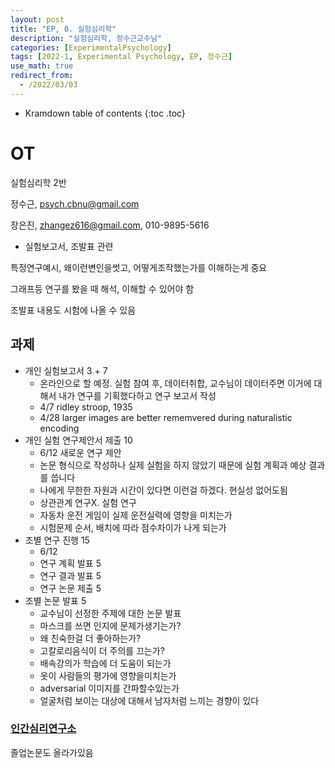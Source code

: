 ```yaml
---
layout: post
title: "EP, 0. 실험심리학"
description: "실험심리학, 정수근교수님"
categories: [ExperimentalPsychology]
tags: [2022-1, Experimental Psychology, EP, 정수근]
use_math: true
redirect_from:
  - /2022/03/03
---
```


* Kramdown table of contents
{:toc .toc} 

# OT

실험심리학 2반

정수근, psych.cbnu@gmail.com

장은진, zhangez616@gmail.com, 010-9895-5616

- 실험보고서, 조발표 관련

특정연구예시, 왜이런변인을썻고, 어떻게조작했는가를 이해하는게 중요

그래프등 연구를 봤을 때 해석, 이해할 수 있어야 함

조발표 내용도 시험에 나올 수 있음


## 과제

- 개인 실험보고서 <blue>3 + 7</blue>
    - 온라인으로 할 예정. 실험 참여 후, 데이터취합, 교수님이 데이터주면 이거에 대해서 내가 연구를 기획했다하고 연구 보고서 작성
    - 4/7  ridley stroop, 1935
    - 4/28 larger images are better rememvered during naturalistic encoding
- 개인 실험 연구제안서 제출 <blue>10</blue>
    - 6/12 새로운 연구 제안
    - 논문 형식으로 작성하나 실제 실험을 하지 않았기 때문에 실험 계획과 예상 결과를 씁니다
    - 나에게 무한한 자원과 시간이 있다면 이런걸 하겠다. 현실성 없어도됨
    - 상관관계 연구X. 실험 연구
    - 자동차 운전 게임이 실제 운전실력에 영향을 미치는가
    - 시험문제 순서, 배치에 따라 점수차이가 나게 되는가
- 조별 연구 진행 <blue>15</blue>
    - 6/12 
    - 연구 계획 발표 5
    - 연구 결과 발표 5
    - 연구 논문 제출 5
- 조별 논문 발표 <blue>5</blue>
    - 교수님이 선정한 주제에 대한 논문 발표
    - 마스크를 쓰면 인지에 문제가생기는가?
    - 왜 친숙한걸 더 좋아하는가?
    - 고칼로리음식이 더 주의를 끄는가?
    - 배속강의가 학습에 더 도움이 되는가
    - 옷이 사람들의 평가에 영향을미치는가
    - adversarial 이미지를 간파할수있는가
    - 얼굴처럼 보이는 대상에 대해서 남자처럼 느끼는 경향이 있다


### [인간심리연구소](https://sites.google.com/site/rihmcbnu/journal)

졸업논문도 올라가있음